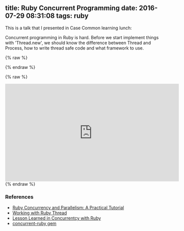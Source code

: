 title: Ruby Concurrent Programming
date: 2016-07-29 08:31:08
tags: ruby
---

This is a talk that I presented in Case Common learning lunch:

Concurrent programming in Ruby is hard.
Before we start implement things with 'Thread.new', we should know the difference between Thread and Process, how to write thread safe code and what framework to use.

<!-- more -->

{% raw %}
<script async class="speakerdeck-embed" data-id="312c401ba5bd48ee9ad3430ed6fe2493" data-ratio="1.33333333333333" src="//speakerdeck.com/assets/embed.js"></script>
{% endraw %}

{% raw %}
<iframe width="560" height="315" src="https://www.youtube.com/embed/GeYh3nXCFVw" frameborder="0" allowfullscreen></iframe>
{% endraw %}

### References

+ [Ruby Concurrency and Parallelism: A Practical Tutorial](https://www.toptal.com/ruby/ruby-concurrency-and-parallelism-a-practical-primer)
+ [Working with Ruby Thread](http://www.jstorimer.com/products/working-with-ruby-threads)
+ [Lesson Learned in Concurrentcy with Ruby](https://blog.engineyard.com/2013/ruby-concurrency)
+ [concurrent-ruby gem](https://github.com/ruby-concurrency/concurrent-ruby)
